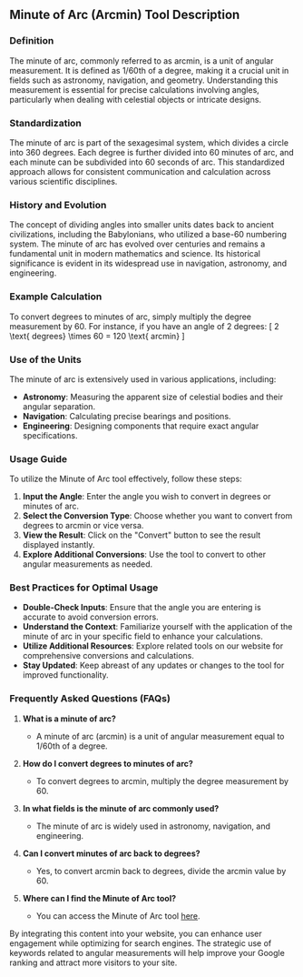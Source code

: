 ## Minute of Arc (Arcmin) Tool Description

### Definition
The minute of arc, commonly referred to as arcmin, is a unit of angular measurement. It is defined as 1/60th of a degree, making it a crucial unit in fields such as astronomy, navigation, and geometry. Understanding this measurement is essential for precise calculations involving angles, particularly when dealing with celestial objects or intricate designs.

### Standardization
The minute of arc is part of the sexagesimal system, which divides a circle into 360 degrees. Each degree is further divided into 60 minutes of arc, and each minute can be subdivided into 60 seconds of arc. This standardized approach allows for consistent communication and calculation across various scientific disciplines.

### History and Evolution
The concept of dividing angles into smaller units dates back to ancient civilizations, including the Babylonians, who utilized a base-60 numbering system. The minute of arc has evolved over centuries and remains a fundamental unit in modern mathematics and science. Its historical significance is evident in its widespread use in navigation, astronomy, and engineering.

### Example Calculation
To convert degrees to minutes of arc, simply multiply the degree measurement by 60. For instance, if you have an angle of 2 degrees:
\[ 
2 \text{ degrees} \times 60 = 120 \text{ arcmin} 
\]

### Use of the Units
The minute of arc is extensively used in various applications, including:
- **Astronomy**: Measuring the apparent size of celestial bodies and their angular separation.
- **Navigation**: Calculating precise bearings and positions.
- **Engineering**: Designing components that require exact angular specifications.

### Usage Guide
To utilize the Minute of Arc tool effectively, follow these steps:
1. **Input the Angle**: Enter the angle you wish to convert in degrees or minutes of arc.
2. **Select the Conversion Type**: Choose whether you want to convert from degrees to arcmin or vice versa.
3. **View the Result**: Click on the "Convert" button to see the result displayed instantly.
4. **Explore Additional Conversions**: Use the tool to convert to other angular measurements as needed.

### Best Practices for Optimal Usage
- **Double-Check Inputs**: Ensure that the angle you are entering is accurate to avoid conversion errors.
- **Understand the Context**: Familiarize yourself with the application of the minute of arc in your specific field to enhance your calculations.
- **Utilize Additional Resources**: Explore related tools on our website for comprehensive conversions and calculations.
- **Stay Updated**: Keep abreast of any updates or changes to the tool for improved functionality.

### Frequently Asked Questions (FAQs)

1. **What is a minute of arc?**
   - A minute of arc (arcmin) is a unit of angular measurement equal to 1/60th of a degree.

2. **How do I convert degrees to minutes of arc?**
   - To convert degrees to arcmin, multiply the degree measurement by 60.

3. **In what fields is the minute of arc commonly used?**
   - The minute of arc is widely used in astronomy, navigation, and engineering.

4. **Can I convert minutes of arc back to degrees?**
   - Yes, to convert arcmin back to degrees, divide the arcmin value by 60.

5. **Where can I find the Minute of Arc tool?**
   - You can access the Minute of Arc tool [here](https://www.inayam.co/unit-converter/angle).

By integrating this content into your website, you can enhance user engagement while optimizing for search engines. The strategic use of keywords related to angular measurements will help improve your Google ranking and attract more visitors to your site.